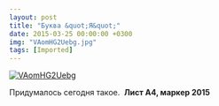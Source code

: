 ```yaml
---
layout: post
title: "Буква &quot;Я&quot;"
date: 2015-03-25 00:00:00 +0300
img: "VAomHG2Uebg.jpg"
tags: [Imported]
---
```


[![VAomHG2Uebg](/blog/assets/img/VAomHG2Uebg.jpg)](/blog/assets/img/VAomHG2Uebg.jpg)

Придумалось сегодня такое.  **Лист А4, маркер 2015**